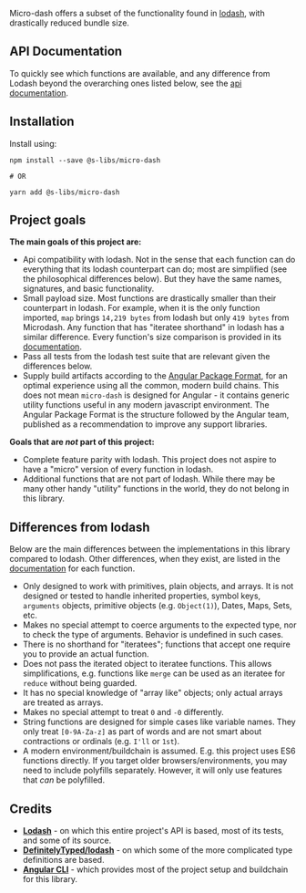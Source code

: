 Micro-dash offers a subset of the functionality found in [lodash](https://github.com/lodash/lodash), with drastically reduced bundle size.

## API Documentation

To quickly see which functions are available, and any difference from Lodash beyond the overarching ones listed below, see the [api documentation](https://simontonsoftware.github.io/s-libs/micro-dash).

## Installation

Install using:

```shell script
npm install --save @s-libs/micro-dash

# OR

yarn add @s-libs/micro-dash
```

## Project goals

**The main goals of this project are:**

- Api compatibility with lodash. Not in the sense that each function can do everything that its lodash counterpart can do; most are simplified (see the philosophical differences below). But they have the same names, signatures, and basic functionality.
- Small payload size. Most functions are drastically smaller than their counterpart in lodash. For example, when it is the only function imported, `map` brings `14,219 bytes` from lodash but only `419 bytes` from Microdash. Any function that has "iteratee shorthand" in lodash has a similar difference. Every function's size comparison is provided in its [documentation](https://simontonsoftware.github.io/s-libs/micro-dash).
- Pass all tests from the lodash test suite that are relevant given the differences below.
- Supply build artifacts according to the [Angular Package Format](https://docs.google.com/document/d/1CZC2rcpxffTDfRDs6p1cfbmKNLA6x5O-NtkJglDaBVs), for an optimal experience using all the common, modern build chains. This does not mean `micro-dash` is designed for Angular - it contains generic utility functions useful in any modern javascript environment. The Angular Package Format is the structure followed by the Angular team, published as a recommendation to improve any support libraries.

**Goals that are _not_ part of this project:**

- Complete feature parity with lodash. This project does not aspire to have a "micro" version of every function in lodash.
- Additional functions that are not part of lodash. While there may be many other handy "utility" functions in the world, they do not belong in this library.

## Differences from lodash

Below are the main differences between the implementations in this library compared to lodash. Other differences, when they exist, are listed in the [documentation](https://simontonsoftware.github.io/s-libs/micro-dash) for each function.

- Only designed to work with primitives, plain objects, and arrays. It is not designed or tested to handle inherited properties, symbol keys, `arguments` objects, primitive objects (e.g. `Object(1)`), Dates, Maps, Sets, etc.
- Makes no special attempt to coerce arguments to the expected type, nor to check the type of arguments. Behavior is undefined in such cases.
- There is no shorthand for "iteratees"; functions that accept one require you to provide an actual function.
- Does not pass the iterated object to iteratee functions. This allows simplifications, e.g. functions like `merge` can be used as an iteratee for `reduce` without being guarded.
- It has no special knowledge of "array like" objects; only actual arrays are treated as arrays.
- Makes no special attempt to treat `0` and `-0` differently.
- String functions are designed for simple cases like variable names. They only treat `[0-9A-Za-z]` as part of words and are not smart about contractions or ordinals (e.g. `I'll` or `1st`).
- A modern environment/buildchain is assumed. E.g. this project uses ES6 functions directly. If you target older browsers/environments, you may need to include polyfills separately. However, it will only use features that _can_ be polyfilled.

## Credits

- **[Lodash](https://github.com/lodash/lodash)** - on which this entire project's API is based, most of its tests, and some of its source.
- **[DefinitelyTyped/lodash](https://github.com/DefinitelyTyped/DefinitelyTyped/tree/master/types/lodash)** - on which some of the more complicated type definitions are based.
- **[Angular CLI](https://cli.angular.io/)** - which provides most of the project setup and buildchain for this library.
